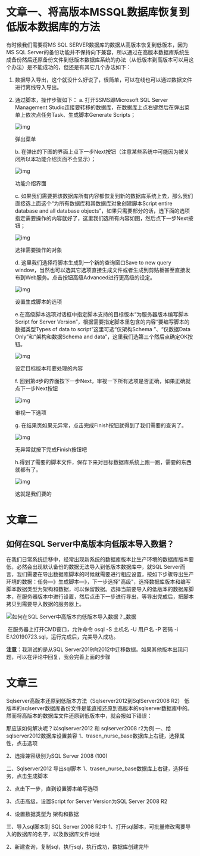 # 文章一、将高版本MSSQL数据库恢复到低版本数据库的方法



有时候我们需要将MS SQL SERVER数据库的数据从高版本恢复到低版本，因为MS SQL Server的备份功能并不保持向下兼容，所以通过在高版本数据库系统生成备份然后还原备份文件到低版本数据库系统的办法（从低版本到高版本可以用这个办法）是不能成功的，但还是有其它几个办法如下：

1. 数据导入导出，这个就没什么好说了，很简单，可以在线也可以通过数据文件进行离线导入导出。

2. 通过脚本，操作步骤如下：
   a. 打开SSMS即Microsoft SQL Server Management Studio连接要转移的数据库，在数据库上点右键然后在弹出菜单上依次点任务Task、生成脚本Generate Scripts；

   ![img](https://upload-images.jianshu.io/upload_images/14575015-dc59ffac3609cbed.png?imageMogr2/auto-orient/strip|imageView2/2/w/729/format/webp)

   弹出菜单

   b. 在弹出的下图的界面上点下一步Next按钮（注意某些系统中可能因为被关闭所以本功能介绍页面不会显示）；

   ![img](https://upload-images.jianshu.io/upload_images/14575015-03566a06e765e62d.png?imageMogr2/auto-orient/strip|imageView2/2/w/729/format/webp)

   功能介绍界面

   c. 如果我们需要把该数据库所有内容都恢复到新的数据库系统上去，那么我们直接选上面这个“为所有数据库和其数据库对象创建脚本Script entire database and all database objects”，如果只需要部分的话，选下面的选项指定需要操作的内容就好了，这里我们选所有内容如图，然后点下一步Next按钮；

   ![img](https://upload-images.jianshu.io/upload_images/14575015-e19e1b784df89663.png?imageMogr2/auto-orient/strip|imageView2/2/w/729/format/webp)

   选择需要操作的对象

   d. 这里我们选择将脚本生成到一个新的查询窗口Save to new query window，当然也可以选其它选项直接生成文件或者生成到剪贴板甚至直接发布到Web服务。点击按钮高级Advanced进行更高级的设定。

   ![img](https://upload-images.jianshu.io/upload_images/14575015-3be74aba64e1d26c.png?imageMogr2/auto-orient/strip|imageView2/2/w/729/format/webp)

   设置生成脚本的选项

   e.在高级脚本选项对话框中指定脚本支持的目标版本“为服务器版本编写脚本Script for Server Version”，根据需要指定脚本里包含的内容“要编写脚本的数据类型Types of data to script”这里可选“仅架构Schema ”、“仅数据Data Only”和“架构和数据Schema and data”，这里我们选第三个然后点确定OK按钮。

   ![img](https://upload-images.jianshu.io/upload_images/14575015-60b5a1a22547e356.png?imageMogr2/auto-orient/strip|imageView2/2/w/479/format/webp)

   设定目标版本和要处理的内容

   f. 回到第d步的界面按下一步Next，审视一下所有选项是否正确，如果正确就点下一步Next按钮

   ![img](https://upload-images.jianshu.io/upload_images/14575015-0e07186d78b278bd.png?imageMogr2/auto-orient/strip|imageView2/2/w/729/format/webp)

   审视一下选项

   g. 在结果页如果无异常，点击完成Finish按钮就得到了我们需要的查询了。

   ![img](https://upload-images.jianshu.io/upload_images/14575015-f96fa37b689fe822.png?imageMogr2/auto-orient/strip|imageView2/2/w/729/format/webp)

   无异常就按下完成Finish按钮吧

   h.得到了需要的脚本文件，保存下来对目标数据库系统上跑一跑，需要的东西就都有了。

   ![img](https://upload-images.jianshu.io/upload_images/14575015-c5ecdcf2a84e27d1.png?imageMogr2/auto-orient/strip|imageView2/2/w/340/format/webp)

   这就是我们要的



# 文章二

## 如何在SQL Server中高版本向低版本导入数据？

​    在我们日常系统迁移中，经常出现新系统的数据库版本比生产环境的数据库版本要低，必然会出现默认备份的数据无法导入到低版本数据库中，就SQL Server而言，我们需要在导出数据库脚本的时候就需要进行相应设置，按如下步骤导出生产环境的数据：任务—》生成脚本—》，下一步选择"高级"，选择数据库版本和编写脚本数据类型为架构和数据，可以保留数据。选择当前要导入的低版本的数据库脚本，在服务器版本中进行设置，然后点击下一步进行导出，等导出完成后，把脚本拷贝到需要导入数据的服务器上。

![如何在SQL Server中高版本向低版本导入数据？_数据](https://s8.51cto.com/images/blog/202107/23/47853bf4d1c0d4293f2d1e68d5458497.png?x-oss-process=image/watermark,size_16,text_QDUxQ1RP5Y2a5a6i,color_FFFFFF,t_100,g_se,x_10,y_10,shadow_90,type_ZmFuZ3poZW5naGVpdGk=)

 

 

​    在服务器上打开CMD窗口，允许命令  osql -S 主机名 -U 用户名 -P 密码 -i E:\20190723.sql，运行完成后，完美导入成功。

 

**注意**：我测试的是从SQL Server2019向2012中迁移数据。如果其他版本出现问题，可以在评论中回复，我会完善上面的步骤



# 文章三

Sqlserver高版本还原到低版本方法（Sqlserver2012到SqlServer2008 R2）
低版本的sqlserver数据库备份文件是能直接还原到高版本的sqlserver数据库中的。然而将高版本的数据库文件还原到低版本中，就会报如下错误：


那应该如何解决呢？以sqlserver2012 和 sqlserver2008 r2为例
一、给sqlserver2012数据库设置兼容
1、trasen_nurse_base数据库上右键，选择属性，点击选项


2、选择兼容级别为SQL Server 2008 (100)


二、Sqlserver2012 导出sql脚本
1、trasen_nurse_base数据库上右键，选择任务，点击生成脚本


2、点击下一步，直到设置脚本编写选项


3、点击高级，设置Script for Server Version为SQL Server 2008 R2


4、设置数据类型为 架构和数据


三、导入sql脚本到 SQL Server 2008 R2中
1、打开sql脚本，可批量修改需要导入的数据库的名字，以及数据库文件地址


2、新建查询，复制sql，执行sql，执行成功，数据库创建完毕



